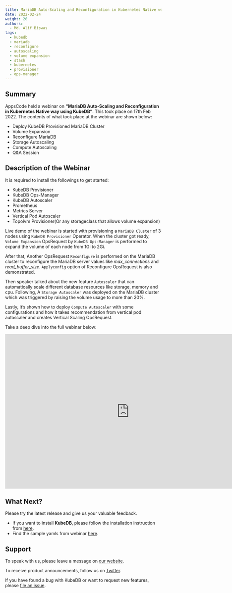 ```yaml
---
title: MariaDB Auto-Scaling and Reconfiguration in Kubernetes Native way using KubeDB
date: 2022-02-24
weight: 20
authors:
  - Md. Alif Biswas
tags:
  - kubedb
  - mariadb
  - reconfigure
  - autoscaling
  - volume expansion
  - stash
  - kubernetes
  - provisioner
  - ops-manager
---
```


## Summary

AppsCode held a webinar on **“MariaDB Auto-Scaling and Reconfiguration in Kubernetes Native way using KubeDB”**. This took place on 17th Feb 2022. The contents of what took place at the webinar are shown below:
- Deploy KubeDB Provisioned MariaDB Cluster
- Volume Expansion
- Reconfigure MariaDB
- Storage Autoscaling
- Compute Autoscaling
- Q&A Session


## Description of the Webinar

It is required to install the followings to get started:
- KubeDB Provisioner 
- KubeDB Ops-Manager
- KubeDB Autoscaler
- Prometheus
- Metrics Server
- Vertical Pod Autoscaler
- Topolvm Provisioner(Or any storageclass that allows volume expansion)


Live demo of the webinar is started with provisioning a `MariaDB Cluster` of 3 nodes using `KubeDB Provisioner` Operator. When the cluster got ready, `Volume Expansion` OpsRequest by `KubeDB Ops-Manager`  is performed to expand the volume of each node from 1Gi to 2Gi. 

After that, Another OpsRequest `Reconfigure` is performed on the MariaDB cluster to reconfigure the MariaDB server values like _max_connections_ and _read_buffer_size_.  `Applyconfig` option of Reconfigure OpsRequest is also demonstrated.

Then speaker talked about the new feature `Autoscaler`  that can automatically scale different database resources like storage, memory and cpu. Following, A `Storage Autoscaler` was deployed on the MariaDB cluster which was triggered by raising the volume usage to more than 20%.

Lastly, It’s shown how to deploy `Compute Autoscaler` with some configurations and how it takes recommendation from vertical pod autoscaler and creates Vertical Scaling OpsRequest.

  Take a deep dive into the full webinar below:

<iframe style="height: 500px; width: 800px" src="https://youtube.com/embed/wg1kJGkFXdg" title="YouTube video player" frameborder="0" allow="accelerometer; autoplay; clipboard-write; encrypted-media; gyroscope; picture-in-picture" allowfullscreen></iframe>

## What Next?

Please try the latest release and give us your valuable feedback.

* If you want to install **KubeDB**, please follow the installation instruction from [here](https://kubedb.com/docs/v2022.02.22/setup/).
* Find the sample yamls from webinar [here](https://github.com/kubedb/project/tree/master/demo/mariadb/webinar-2022.02.17).


## Support

To speak with us, please leave a message on [our website](https://appscode.com/contact/).

To receive product announcements, follow us on [Twitter](https://twitter.com/KubeVault).

If you have found a bug with KubeDB or want to request new features, please [file an issue](https://github.com/kubedb/project/issues/new).
